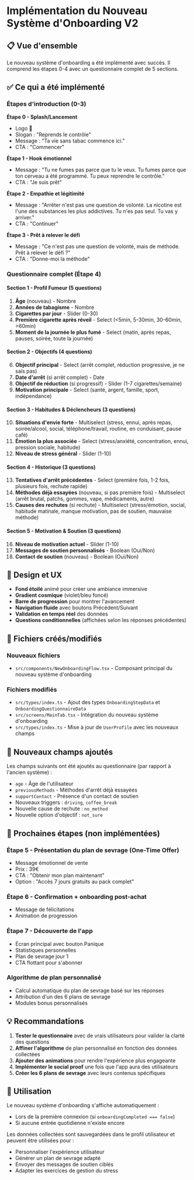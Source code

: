 # Implémentation du Nouveau Système d'Onboarding V2

## 📋 Vue d'ensemble

Le nouveau système d'onboarding a été implémenté avec succès. Il comprend les étapes 0-4 avec un questionnaire complet de 5 sections.

## ✅ Ce qui a été implémenté

### Étapes d'introduction (0-3)

**Étape 0 - Splash/Lancement**
- Logo 🌱
- Slogan : "Reprends le contrôle"
- Message : "Ta vie sans tabac commence ici."
- CTA : "Commencer"

**Étape 1 - Hook émotionnel**
- Message : "Tu ne fumes pas parce que tu le veux. Tu fumes parce que ton cerveau a été programmé. Tu peux reprendre le contrôle."
- CTA : "Je suis prêt"

**Étape 2 - Empathie et légitimité**
- Message : "Arrêter n'est pas une question de volonté. La nicotine est l'une des substances les plus addictives. Tu n'es pas seul. Tu vas y arriver."
- CTA : "Continuer"

**Étape 3 - Prêt à relever le défi**
- Message : "Ce n'est pas une question de volonté, mais de méthode. Prêt à relever le défi ?"
- CTA : "Donne-moi la méthode"

### Questionnaire complet (Étape 4)

#### Section 1 - Profil Fumeur (5 questions)
1. **Âge** (nouveau) - Nombre
2. **Années de tabagisme** - Nombre
3. **Cigarettes par jour** - Slider (0-30)
4. **Première cigarette après réveil** - Select (<5min, 5-30min, 30-60min, >60min)
5. **Moment de la journée le plus fumé** - Select (matin, après repas, pauses, soirée, toute la journée)

#### Section 2 - Objectifs (4 questions)
6. **Objectif principal** - Select (arrêt complet, réduction progressive, je ne sais pas)
7. **Date d'arrêt** (si arrêt complet) - Date
8. **Objectif de réduction** (si progressif) - Slider (1-7 cigarettes/semaine)
9. **Motivation principale** - Select (santé, argent, famille, sport, indépendance)

#### Section 3 - Habitudes & Déclencheurs (3 questions)
10. **Situations d'envie forte** - Multiselect (stress, ennui, après repas, soirée/alcool, social, téléphone/travail, routine, en conduisant, pause café)
11. **Émotion la plus associée** - Select (stress/anxiété, concentration, ennui, pression sociale, habitude)
12. **Niveau de stress général** - Slider (1-10)

#### Section 4 - Historique (3 questions)
13. **Tentatives d'arrêt précédentes** - Select (première fois, 1-2 fois, plusieurs fois, rechute rapide)
14. **Méthodes déjà essayées** (nouveau, si pas première fois) - Multiselect (arrêt brutal, patchs, gommes, vape, médicaments, autre)
15. **Causes des rechutes** (si rechute) - Multiselect (stress/émotion, social, habitude matinale, manque motivation, pas de soutien, mauvaise méthode)

#### Section 5 - Motivation & Soutien (3 questions)
16. **Niveau de motivation actuel** - Slider (1-10)
17. **Messages de soutien personnalisés** - Boolean (Oui/Non)
18. **Contact de soutien** (nouveau) - Boolean (Oui/Non)

## 🎨 Design et UX

- **Fond étoilé** animé pour créer une ambiance immersive
- **Gradient cosmique** (violet/bleu foncé)
- **Barre de progression** pour montrer l'avancement
- **Navigation fluide** avec boutons Précédent/Suivant
- **Validation en temps réel** des données
- **Questions conditionnelles** (affichées selon les réponses précédentes)

## 📁 Fichiers créés/modifiés

### Nouveaux fichiers
- `src/components/NewOnboardingFlow.tsx` - Composant principal du nouveau système d'onboarding

### Fichiers modifiés
- `src/types/index.ts` - Ajout des types `OnboardingStepData` et `OnboardingQuestionnaireData`
- `src/screens/MainTab.tsx` - Intégration du nouveau système d'onboarding
- `src/types/index.ts` - Mise à jour de `UserProfile` avec les nouveaux champs

## 🔄 Nouveaux champs ajoutés

Les champs suivants ont été ajoutés au questionnaire (par rapport à l'ancien système) :
- `age` - Âge de l'utilisateur
- `previousMethods` - Méthodes d'arrêt déjà essayées
- `supportContact` - Présence d'un contact de soutien
- Nouveaux triggers : `driving`, `coffee_break`
- Nouvelle cause de rechute : `no_method`
- Nouvelle option d'objectif : `not_sure`

## 🚀 Prochaines étapes (non implémentées)

### Étape 5 - Présentation du plan de sevrage (One-Time Offer)
- Message émotionnel de vente
- Prix : 39€
- CTA : "Obtenir mon plan maintenant"
- Option : "Accès 7 jours gratuits au pack complet"

### Étape 6 - Confirmation + onboarding post-achat
- Message de félicitations
- Animation de progression

### Étape 7 - Découverte de l'app
- Écran principal avec bouton Panique
- Statistiques personnelles
- Plan de sevrage jour 1
- CTA flottant pour s'abonner

### Algorithme de plan personnalisé
- Calcul automatique du plan de sevrage basé sur les réponses
- Attribution d'un des 6 plans de sevrage
- Modules bonus personnalisés

## 💡 Recommandations

1. **Tester le questionnaire** avec de vrais utilisateurs pour valider la clarté des questions
2. **Affiner l'algorithme** de plan personnalisé en fonction des données collectées
3. **Ajouter des animations** pour rendre l'expérience plus engageante
4. **Implémenter le social proof** une fois que l'app aura des utilisateurs
5. **Créer les 6 plans de sevrage** avec leurs contenus spécifiques

## 🔧 Utilisation

Le nouveau système d'onboarding s'affiche automatiquement :
- Lors de la première connexion (si `onboardingCompleted === false`)
- Si aucune entrée quotidienne n'existe encore

Les données collectées sont sauvegardées dans le profil utilisateur et peuvent être utilisées pour :
- Personnaliser l'expérience utilisateur
- Générer un plan de sevrage adapté
- Envoyer des messages de soutien ciblés
- Adapter les exercices de gestion du stress


